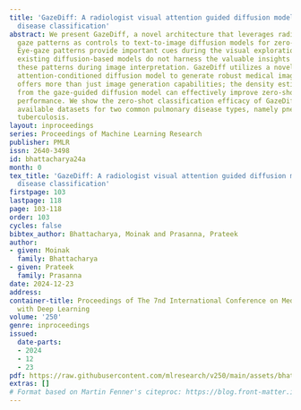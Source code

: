 ```yaml
---
title: 'GazeDiff: A radiologist visual attention guided diffusion model for zero-shot
  disease classification'
abstract: We present GazeDiff, a novel architecture that leverages radiologists\’{eye}
  gaze patterns as controls to text-to-image diffusion models for zero-shot classification.
  Eye-gaze patterns provide important cues during the visual exploration process;
  existing diffusion-based models do not harness the valuable insights derived from
  these patterns during image interpretation. GazeDiff utilizes a novel expert visual
  attention-conditioned diffusion model to generate robust medical images. This model
  offers more than just image generation capabilities; the density estimates derived
  from the gaze-guided diffusion model can effectively improve zero-shot classification
  performance. We show the zero-shot classification efficacy of GazeDiff on four publicly
  available datasets for two common pulmonary disease types, namely pneumonia, and
  tuberculosis.
layout: inproceedings
series: Proceedings of Machine Learning Research
publisher: PMLR
issn: 2640-3498
id: bhattacharya24a
month: 0
tex_title: 'GazeDiff: A radiologist visual attention guided diffusion model for zero-shot
  disease classification'
firstpage: 103
lastpage: 118
page: 103-118
order: 103
cycles: false
bibtex_author: Bhattacharya, Moinak and Prasanna, Prateek
author:
- given: Moinak
  family: Bhattacharya
- given: Prateek
  family: Prasanna
date: 2024-12-23
address:
container-title: Proceedings of The 7nd International Conference on Medical Imaging
  with Deep Learning
volume: '250'
genre: inproceedings
issued:
  date-parts:
  - 2024
  - 12
  - 23
pdf: https://raw.githubusercontent.com/mlresearch/v250/main/assets/bhattacharya24a/bhattacharya24a.pdf
extras: []
# Format based on Martin Fenner's citeproc: https://blog.front-matter.io/posts/citeproc-yaml-for-bibliographies/
---
```

